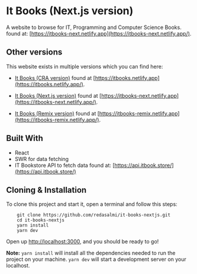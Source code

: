 # It Books (Next.js version)

A website to browse for IT, Programming and Computer Science Books. found at: [https://itbooks-next.netlify.app](https://itbooks-next.netlify.app/).

## Other versions

This website exists in multiple versions which you can find here:

- [It Books (CRA version)](https://github.com/redasalmi/it-books) found at [https://itbooks.netlify.app](https://itbooks.netlify.app/).

- [It Books (Next.js version)](https://github.com/redasalmi/it-books-nextjs) found at [https://itbooks-next.netlify.app](https://itbooks-next.netlify.app/).

- [It Books (Remix version)](https://github.com/redasalmi/it-books-remix) found at [https://itbooks-remix.netlify.app](https://itbooks-remix.netlify.app/).

## Built With

- React
- SWR for data fetching
- IT Bookstore API to fetch data found at: [https://api.itbook.store/](https://api.itbook.store/)

## Cloning & Installation

To clone this project and start it, open a terminal and follow this steps:

```
	git clone https://github.com/redasalmi/it-books-nextjs.git
	cd it-books-nextjs
	yarn install
	yarn dev
```

Open up [http://localhost:3000](http://localhost:3000), and you should be ready to go!

**Note:**
`yarn install` will install all the dependencies needed to run the project on your machine. `yarn dev` will start a development server on your localhost.
